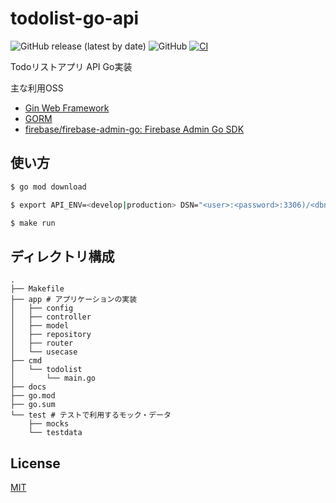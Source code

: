 # todolist-go-api
![GitHub release (latest by date)](https://img.shields.io/github/v/release/kzuabe/todolist-go-api)
![GitHub](https://img.shields.io/github/license/kzuabe/todolist-go-api)
[![CI](https://github.com/kzuabe/todolist-go-api/actions/workflows/ci.yml/badge.svg)](https://github.com/kzuabe/todolist-go-api/actions/workflows/ci.yml)

Todoリストアプリ API Go実装

主な利用OSS
- [Gin Web Framework](https://gin-gonic.com/)
- [GORM](https://gorm.io/)
- [firebase/firebase-admin-go: Firebase Admin Go SDK](https://github.com/firebase/firebase-admin-go)


## 使い方


```bash
$ go mod download

$ export API_ENV=<develop|production> DSN="<user>:<password>:3306)/<dbname>" GOOGLE_APPLICATION_CREDENTIALS="<Path to service-account-file.json>"

$ make run
```

## ディレクトリ構成

```
.
├── Makefile
├── app # アプリケーションの実装
│   ├── config
│   ├── controller
│   ├── model
│   ├── repository
│   ├── router
│   └── usecase
├── cmd
│   └── todolist
│       └── main.go
├── docs
├── go.mod
├── go.sum
└── test # テストで利用するモック・データ
    ├── mocks
    └── testdata
```

## License
[MIT](https://choosealicense.com/licenses/mit/)
